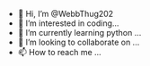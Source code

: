 - 👋 Hi, I’m @WebbThug202
- 👀 I’m interested in coding...
- 🌱 I’m currently learning python ...
- 💞️ I’m looking to collaborate on ...
- 📫 How to reach me ...

<!---
WebbThug202/WebbThug202 is a ✨ special ✨ repository because its `README.md` (this file) appears on your GitHub profile.
You can click the Preview link to take a look at your changes.
--->

